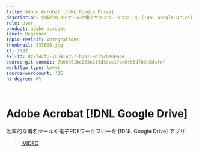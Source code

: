 ```yaml
---
title: Adobe Acrobat [!DNL Google Drive]
description: 効率的なPDFツールや電子サインワークフローを [!DNL Google Drive] app
role: User
product: adobe acrobat
level: Beginner
topic-revisit: Integrations
thumbnail: 333600.jpg
kt: 7992
exl-id: dc7f42f6-7684-4c57-b082-9d7526e0e464
source-git-commit: 7b00851bd253e219d3dce1fbe0f06df80d8dafef
workflow-type: tm+mt
source-wordcount: '35'
ht-degree: 0%

---
```


# Adobe Acrobat [!DNL Google Drive]

効率的な署名ツールや電子PDFワークフローを [!DNL Google Drive] アプリ

>[!VIDEO](https://video.tv.adobe.com/v/333600?hidetitle=true)
